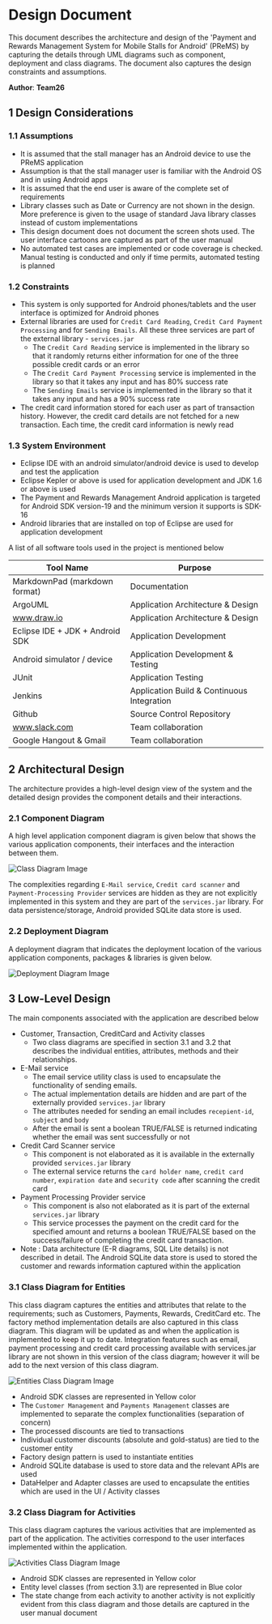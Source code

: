 # Design Document

This document describes the architecture and design of the 'Payment and Rewards Management System for Mobile Stalls 
for Android' (PReMS) by capturing the details through UML diagrams such as component, deployment and class diagrams.
The document also captures the design constraints and assumptions.

**Author**: **Team26**

## 1 Design Considerations

### 1.1 Assumptions

- It is assumed that the stall manager has an Android device to use the PReMS application
- Assumption is that the stall manager user is familiar with the Android OS and in using Android apps
- It is assumed that the end user is aware of the complete set of requirements
- Library classes such as Date or Currency  are not shown in the design. More preference is given to the usage
of standard Java library classes instead of custom implementations
- This design document does not document the screen shots used. The user interface cartoons are captured as part
of the user manual
- No automated test cases are implemented or code coverage is checked. Manual testing is conducted and only if
time permits, automated testing is planned

### 1.2 Constraints

- This system is only supported for Android phones/tablets and the user interface is optimized for Android phones
- External libraries are used for `Credit Card Reading`, `Credit Card Payment Processing` and for `Sending Emails`. 
All these three services are part of the external library - `services.jar`
	- The `Credit Card Reading` service is implemented in the library so that it randomly returns either information
	for one of the three possible credit cards or an error
    - The `Credit Card Payment Processing` service is implemented in the library so that it takes any input and has 
    80% success rate
    - The `Sending Emails` service is implemented in the library so that it takes any input and has a 90% success
    rate 
- The credit card information stored for each user as part of transaction history. However, the credit card details
are not fetched for a new transaction. Each time, the credit card information is newly read

### 1.3 System Environment

- Eclipse IDE with an android simulator/android device is used to develop and test the application
- Eclipse Kepler or above is used for application development and JDK 1.6 or above is used
- The Payment and Rewards Management Android application is targeted for Android SDK version-19 and the minimum
version it supports is SDK-16
- Android libraries that are installed on top of Eclipse are used for application development

A list of all software tools used in the project is mentioned below

| Tool Name                        | Purpose                                    | 
| -------------------------------- | ------------------------------------------ |
| MarkdownPad (markdown format)    | Documentation                              |
| ArgoUML                          | Application Architecture & Design          |
| www.draw.io                      | Application Architecture & Design          |
| Eclipse IDE + JDK + Android SDK  | Application Development                    |
| Android simulator / device       | Application Development & Testing          |
| JUnit                            | Application Testing                        |
| Jenkins                          | Application Build & Continuous Integration |
| Github                           | Source Control Repository                  |
| www.slack.com                    | Team collaboration                         |
| Google Hangout & Gmail           | Team collaboration

## 2 Architectural Design

The architecture provides a high-level design view of the system and the detailed design provides the component details
and their interactions.

### 2.1 Component Diagram

A high level application component diagram is given below that shows the various application components, their interfaces
and the interaction between them.

![Class Diagram Image](Images/componentdiagram.png)

The complexities regarding `E-Mail service`, `Credit card scanner` and `Payment-Processing Provider` services are 
hidden as they are not explicitly implemented in this system and they are part of the `services.jar` library. For data
persistence/storage, Android provided SQLite data store is used.

### 2.2 Deployment Diagram

A deployment diagram that indicates the deployment location of the various application components, packages & libraries
is given below.

![Deployment Diagram Image](Images/deploymentdiagram.png)

## 3 Low-Level Design

The main components associated with the application are described below

- Customer, Transaction, CreditCard and Activity classes
	- Two class diagrams are specified in section 3.1 and 3.2 that describes the individual entities, attributes, methods
	and their relationships.
- E-Mail service
	- The email service utility class is used to encapsulate the functionality of sending emails.
	- The actual implementation details are hidden and are part of the externally provided `services.jar` library
	- The attributes needed for sending an email includes `recepient-id`, `subject` and `body`
	- After the email is sent a boolean TRUE/FALSE is returned indicating whether the email was sent successfully or not
- Credit Card Scanner service
	- This component is not elaborated as it is available in the externally provided `services.jar` library
	- The external service returns the `card holder name`, `credit card number`, `expiration date` and `security
	code` after scanning the credit card
- Payment Processing Provider service
	- This component is also not elaborated as it is part of the external `services.jar` library
	- This service processes the payment on the credit card for the specified amount and returns a boolean TRUE/FALSE 
	based on the success/failure of completing the credit card transaction.
- Note : Data architecture (E-R diagrams, SQL Lite details) is not described in detail. The Android SQLite data store is
used to stored the customer and rewards information captured within the application

### 3.1 Class Diagram for Entities

This class diagram captures the entities and attributes that relate to the requirements; such as Customers, Payments, 
Rewards, CreditCard etc. The factory method implementation details are also captured in this class diagram. This diagram 
will be updated as and when the application is implemented to keep it up to date. Integration features such as email,
payment processing and credit card processing available with services.jar library are not shown in this version of the 
class diagram; however it will be add to the next version of this class diagram.

![Entities Class Diagram Image](Images/ClassDiagramEntities.png)

- Android SDK classes are represented in Yellow color
- The `Customer Management` and `Payments Management` classes are implemented to separate the complex functionalities 
(separation of concern)
- The processed discounts are tied to transactions
- Individual customer discounts (absolute and gold-status) are tied to the customer entity
- Factory design pattern is used to instantiate entities
- Android SQLite database is used to store data and the relevant APIs are used
- DataHelper and Adapter classes are used to encapsulate the entities which are used in the UI / Activity classes

### 3.2 Class Diagram for Activities

This class diagram captures the various activities that are implemented as part of the application. The activities 
correspond to the user interfaces implemented within the application.

![Activities Class Diagram Image](Images/ClassDiagramActivities.png)

- Android SDK classes are represented in Yellow color
- Entity level classes (from section 3.1) are represented in Blue color
- The state change from each activity to another activity is not explicitly evident from this class diagram and those 
details are captured in the user manual document
   
